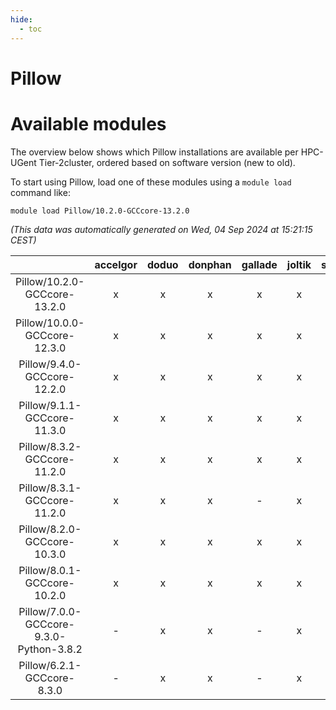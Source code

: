 ```yaml
---
hide:
  - toc
---
```


Pillow
======

# Available modules


The overview below shows which Pillow installations are available per HPC-UGent Tier-2cluster, ordered based on software version (new to old).

To start using Pillow, load one of these modules using a `module load` command like:

```shell
module load Pillow/10.2.0-GCCcore-13.2.0
```

*(This data was automatically generated on Wed, 04 Sep 2024 at 15:21:15 CEST)*  

| |accelgor|doduo|donphan|gallade|joltik|shinx|skitty|
| :---: | :---: | :---: | :---: | :---: | :---: | :---: | :---: |
|Pillow/10.2.0-GCCcore-13.2.0|x|x|x|x|x|x|x|
|Pillow/10.0.0-GCCcore-12.3.0|x|x|x|x|x|x|x|
|Pillow/9.4.0-GCCcore-12.2.0|x|x|x|x|x|x|x|
|Pillow/9.1.1-GCCcore-11.3.0|x|x|x|x|x|x|x|
|Pillow/8.3.2-GCCcore-11.2.0|x|x|x|x|x|-|x|
|Pillow/8.3.1-GCCcore-11.2.0|x|x|x|-|x|-|x|
|Pillow/8.2.0-GCCcore-10.3.0|x|x|x|x|x|-|x|
|Pillow/8.0.1-GCCcore-10.2.0|x|x|x|x|x|-|x|
|Pillow/7.0.0-GCCcore-9.3.0-Python-3.8.2|-|x|x|-|x|-|x|
|Pillow/6.2.1-GCCcore-8.3.0|-|x|x|-|x|-|x|
